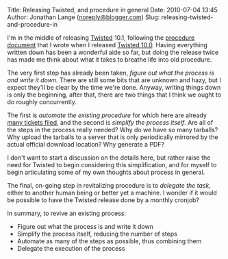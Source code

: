 Title: Releasing Twisted, and procedure in general
Date: 2010-07-04 13:45
Author: Jonathan Lange (noreply@blogger.com)
Slug: releasing-twisted-and-procedure-in

I'm in the middle of releasing [Twisted](http://twistedmatrix.com/)
10.1, following the [procedure
document](http://twistedmatrix.com/trac/wiki/ReleaseProcess) that I
wrote when I released [Twisted
10.0](http://labs.twistedmatrix.com/2010/03/twisted-1000-released.html).
Having everything written down has been a wonderful aide so far, but
doing the release twice has made me think about what it takes to breathe
life into old procedure.  
  
The very first step has already been taken, *figure out what the process
is and write it down.* There are still some bits that are unknown and
hazy, but I expect they'll be clear by the time we're done. Anyway,
writing things down is only the beginning, after that, there are two
things that I think we ought to do roughly concurrently.  
  
The first is *automate the existing procedure* for which here are
already [many tickets
filed](http://twistedmatrix.com/trac/query?status=assigned&status=new&status=reopened&group=status&milestone=regular-releases),
and the second is *simplify the process itself*. Are all of the steps in
the process really needed? Why do we have so many tarballs? Why upload
the tarballs to a server that is only periodically mirrored by the
actual official download location? Why generate a PDF?  
  
I don't want to start a discussion on the details here, but rather raise
the need for Twisted to begin considering this simplification, and for
myself to begin articulating some of my own thoughts about process in
general.  
  
The final, on-going step in revitalizing procedure is to *delegate the
task*, either to another human being or better yet a machine. I wonder
if it would be possible to have the Twisted release done by a monthly
cronjob?  
  
In summary, to revive an existing process:  
  

-   Figure out what the process is and write it down
-   Simplify the process itself, reducing the number of steps
-   Automate as many of the steps as possible, thus combining them
-   Delegate the execution of the process

<!-- -->


